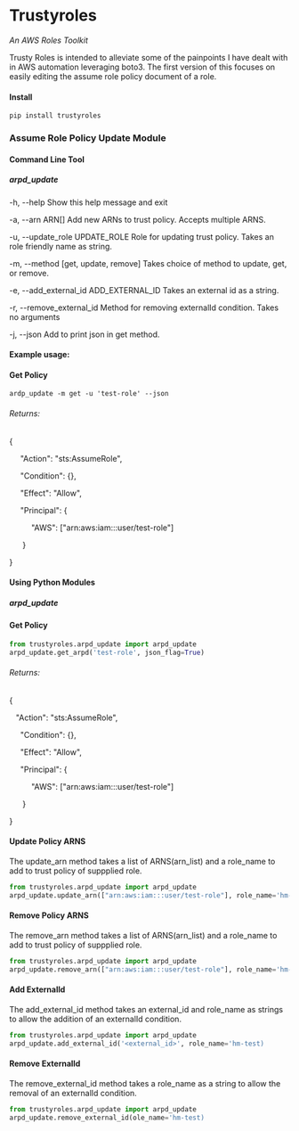 # Trustyroles
_An AWS Roles Toolkit_

Trusty Roles is intended to alleviate some of the painpoints I have dealt with in AWS automation leveraging boto3. 
The first version of this focuses on easily editing the assume role policy document of a role. 

#### Install
`pip install trustyroles`

### Assume Role Policy Update Module
#### Command Line Tool
#####  arpd_update

-h, --help
Show this help message and exit

-a, --arn ARN[]
Add new ARNs to trust policy. Accepts multiple ARNS.

-u, --update_role UPDATE_ROLE
Role for updating trust policy. Takes an role friendly name as string.

-m,  --method [get, update, remove]
Takes choice of method to update, get, or remove.

-e, --add_external_id ADD_EXTERNAL_ID
Takes an external id as a string.

-r, --remove_external_id
Method for removing externalId condition. Takes no arguments

-j, --json
Add to print json in get method.
  
#### Example usage:
#### Get Policy
`ardp_update -m get -u 'test-role' --json`

###### Returns:

{

&nbsp;&nbsp;&nbsp;&nbsp; "Action": "sts:AssumeRole",  

&nbsp;&nbsp;&nbsp;&nbsp; "Condition": {},

&nbsp;&nbsp;&nbsp;&nbsp; "Effect": "Allow",

&nbsp;&nbsp;&nbsp;&nbsp; "Principal": {

&nbsp;&nbsp;&nbsp;&nbsp;&nbsp;&nbsp;&nbsp;&nbsp;&nbsp; "AWS": ["arn:aws:iam:::user/test-role"]

&nbsp;&nbsp;&nbsp;&nbsp;&nbsp; }

}

#### Using Python Modules
#####  arpd_update

#### Get Policy
```python
from trustyroles.arpd_update import arpd_update
arpd_update.get_arpd('test-role', json_flag=True)
```
###### Returns:
{  

&nbsp;&nbsp; "Action": "sts:AssumeRole",  

&nbsp;&nbsp;&nbsp;&nbsp; "Condition": {},

&nbsp;&nbsp;&nbsp;&nbsp; "Effect": "Allow",

&nbsp;&nbsp;&nbsp;&nbsp; "Principal": {

&nbsp;&nbsp;&nbsp;&nbsp;&nbsp;&nbsp;&nbsp;&nbsp;&nbsp; "AWS": ["arn:aws:iam:::user/test-role"]

&nbsp;&nbsp;&nbsp;&nbsp;&nbsp; }

}

#### Update Policy ARNS
The update_arn method takes a list of ARNS(arn_list) and a role_name to add to trust policy of suppplied role.

```python
from trustyroles.arpd_update import arpd_update
arpd_update.update_arn(["arn:aws:iam:::user/test-role"], role_name='hm-test)
```

####  Remove Policy ARNS
The remove_arn method takes a list of ARNS(arn_list) and a role_name to add to trust policy of suppplied role.

```python
from trustyroles.arpd_update import arpd_update
arpd_update.remove_arn(["arn:aws:iam:::user/test-role"], role_name='hm-test)
```

####  Add ExternalId
The add_external_id method takes an external_id and role_name as strings to allow the addition of an externalId condition.

```python
from trustyroles.arpd_update import arpd_update
arpd_update.add_external_id('<external_id>', role_name='hm-test)
```

####  Remove ExternalId
The remove_external_id method takes a role_name as a string to allow the removal of an externalId condition.

```python
from trustyroles.arpd_update import arpd_update
arpd_update.remove_external_id(ole_name='hm-test)
```
